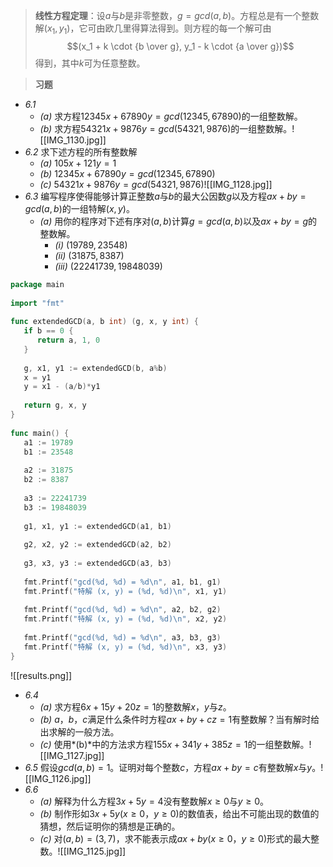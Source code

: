 > **线性方程定理**：设$a$与$b$是非零整数，$g=gcd(a, b)$。方程总是有一个整数解$(x_1, y_1)$，它可由欧几里得算法得到。则方程的每一个解可由$$(x_1 + k \cdot {b \over g}, y_1 - k \cdot {a \over g})$$得到，其中$k$可为任意整数。

>**习题**
- *6.1*
	- *(a)* 求方程$12345x+67890y = gcd(12345, 67890)$的一组整数解。
	- *(b)* 求方程$54321x+9876y = gcd(54321, 9876)$的一组整数解。![[IMG_1130.jpg]]
- *6.2* 求下述方程的所有整数解
	- *(a)* $105x + 121y = 1$
	- *(b)* $12345x + 67890y = gcd(12345, 67890)$
	- *(c)* $54321x + 9876y = gcd(54321, 9876)$![[IMG_1128.jpg]]
- *6.3* 编写程序使得能够计算正整数$a$与$b$的最大公因数$g$以及方程$ax + by = gcd(a, b)$的一组特解$(x, y)$。
	- *(a)* 用你的程序对下述有序对$(a, b)$计算$g = gcd(a, b)$以及$ax + by = g$的整数解。
		- *(i)* $(19789, 23548)$
		- *(ii)* $(31875, 8387)$
		- *(iii)* $(22241739, 19848039)$
```go
package main  
  
import "fmt"  
  
func extendedGCD(a, b int) (g, x, y int) {  
   if b == 0 {  
      return a, 1, 0  
   }  
  
   g, x1, y1 := extendedGCD(b, a%b)  
   x = y1  
   y = x1 - (a/b)*y1  
  
   return g, x, y  
}  
  
func main() {  
   a1 := 19789  
   b1 := 23548  
  
   a2 := 31875  
   b2 := 8387  
  
   a3 := 22241739  
   b3 := 19848039  
  
   g1, x1, y1 := extendedGCD(a1, b1)  
  
   g2, x2, y2 := extendedGCD(a2, b2)  
  
   g3, x3, y3 := extendedGCD(a3, b3)  
  
   fmt.Printf("gcd(%d, %d) = %d\n", a1, b1, g1)  
   fmt.Printf("特解 (x, y) = (%d, %d)\n", x1, y1)  
  
   fmt.Printf("gcd(%d, %d) = %d\n", a2, b2, g2)  
   fmt.Printf("特解 (x, y) = (%d, %d)\n", x2, y2)  
  
   fmt.Printf("gcd(%d, %d) = %d\n", a3, b3, g3)  
   fmt.Printf("特解 (x, y) = (%d, %d)\n", x3, y3)  
}
```
![[results.png]]
- *6.4*
	- *(a)* 求方程$6x + 15y + 20z = 1$的整数解$x$，$y$与$z$。
	- *(b)* $a$，$b$，$c$满足什么条件时方程$ax + by + cz =1$有整数解？当有解时给出求解的一般方法。
	- *(c)* 使用*(b)*中的方法求方程$155x + 341y + 385z = 1$的一组整数解。![[IMG_1127.jpg]]
- *6.5* 假设$gcd(a, b) = 1$。证明对每个整数$c$，方程$ax + by = c$有整数解$x$与$y$。![[IMG_1126.jpg]]
- *6.6* 
	- *(a)* 解释为什么方程$3x + 5y = 4$没有整数解$x \geq 0$与$y \geq 0$。
	- *(b)* 制作形如$3x + 5y$($x \geq 0$，$y \geq 0$)的数值表，给出不可能出现的数值的猜想，然后证明你的猜想是正确的。
	- *(c)* 对$(a, b) = (3, 7)$，求不能表示成$ax + by$($x \geq 0，y \geq 0$)形式的最大整数。![[IMG_1125.jpg]]